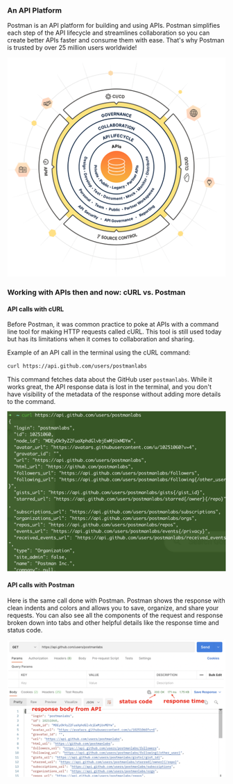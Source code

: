 ### __An API Platform__

Postman is an API platform for building and using APIs. Postman simplifies each step of the API lifecycle and streamlines collaboration so you can create better APIs faster and consume them with ease. That's why Postman is trusted by over 25 million users worldwide!

![alt text](assets/image.svg)

### __Working with APIs then and now: cURL vs. Postman__

#### __API calls with cURL__
Before Postman, it was common practice to poke at APIs with a command line tool for making HTTP requests called cURL. This tool is still used today but has its limitations when it comes to collaboration and sharing.

Example of an API call in the terminal using the cURL command:
```bash
curl https://api.github.com/users/postmanlabs
```
This command fetches data about the GitHub user `postmanlabs`. While it works great, the API response data is lost in the terminal, and you don't have visibility of the metadata of the response without adding more details to the command.

![alt text](assets/image-1.png)

#### __API calls with Postman__
Here is the same call done with Postman. Postman shows the response with clean indents and colors and allows you to save, organize, and share your requests. You can also see all the components of the request and response broken down into tabs and other helpful details like the response time and status code.

![alt text](assets/image-2.png)